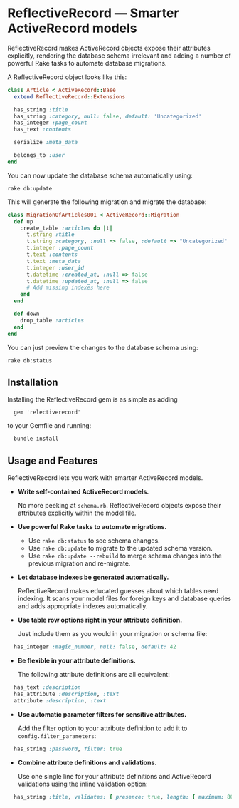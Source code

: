 ReflectiveRecord — Smarter ActiveRecord models
==============================================

ReflectiveRecord makes ActiveRecord objects expose their attributes explicitly, rendering the database schema irrelevant and adding a number of powerful Rake tasks to automate database migrations.

A ReflectiveRecord object looks like this:

```ruby
class Article < ActiveRecord::Base
  extend ReflectiveRecord::Extensions

  has_string :title
  has_string :category, null: false, default: 'Uncategorized'
  has_integer :page_count
  has_text :contents

  serialize :meta_data

  belongs_to :user
end
```

You can now update the database schema automatically using:

```
rake db:update
```

This will generate the following migration and migrate the database:

```ruby
class MigrationOfArticles001 < ActiveRecord::Migration
  def up
    create_table :articles do |t|
      t.string :title
      t.string :category, :null => false, :default => "Uncategorized"
      t.integer :page_count
      t.text :contents
      t.text :meta_data
      t.integer :user_id
      t.datetime :created_at, :null => false
      t.datetime :updated_at, :null => false
      # Add missing indexes here
    end
  end

  def down
    drop_table :articles
  end
end
```

You can just preview the changes to the database schema using:

```
rake db:status
```

Installation
------------

Installing the ReflectiveRecord gem is as simple as adding
```
  gem 'relectiverecord'
```

to your Gemfile and running:
```
  bundle install
```

Usage and Features
------------------

ReflectiveRecord lets you work with smarter ActiveRecord models.

* **Write self-contained ActiveRecord models.**

  No more peeking at ```schema.rb```. ReflectiveRecord objects expose their attributes explicitly within the model file.

* **Use powerful Rake tasks to automate migrations.**

  * Use ```rake db:status``` to see schema changes.
  * Use ```rake db:update``` to migrate to the updated schema version.
  * Use ```rake db:update --rebuild``` to merge schema changes into the previous migration and re-migrate.

* **Let database indexes be generated automatically.**

  ReflectiveRecord makes educated guesses about which tables need indexing. It scans your model files for foreign keys and database queries and adds appropriate indexes automatically.

* **Use table row options right in your attribute definition.**

  Just include them as you would in your migration or schema file:
```ruby
  has_integer :magic_number, null: false, default: 42
```

* **Be flexible in your attribute definitions.**

  The following attribute definitions are all equivalent:
```ruby
  has_text :description
  has_attribute :description, :text
  attribute :description, :text
```

* **Use automatic parameter filters for sensitive attributes.**

  Add the filter option to your attribute definition to add it to ```config.filter_parameters```:
```ruby
  has_string :password, filter: true
```

* **Combine attribute definitions and validations.**

  Use one single line for your attribute definitions and ActiveRecord validations using the inline validation option:
```ruby
  has_string :title, validates: { presence: true, length: { maximum: 80 } }
```
